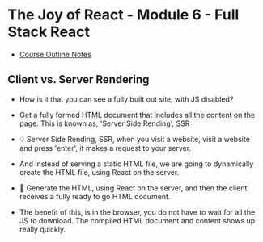 # The Joy of React - Module 6 - Full Stack React

- [Course Outline Notes](../course-notes.md)

## Client vs. Server Rendering

- How is it that you can see a fully built out site, with JS disabled?
- Get a fully formed HTML document that includes all the content on the page. This is known as, 'Server Side Rending', SSR

- 💡 Server Side Rending, SSR, when you visit a website, visit a website and press 'enter', it makes a request to your server.
- And instead of serving a static HTML file, we are going to dynamically create the HTML file, using React on the server.

- 📣 Generate the HTML, using React on the server, and then the client receives a fully ready to go HTML document.

- The benefit of this, is in the browser, you do not have to wait for all the JS to download. The compiled HTML document and content shows up really quickly.
